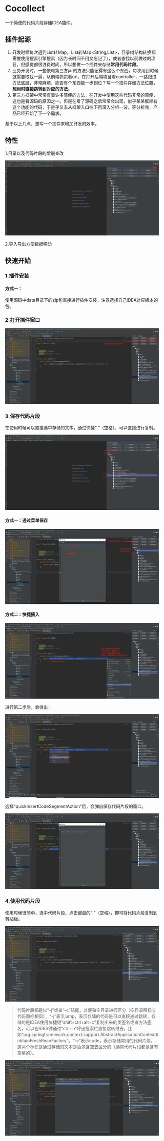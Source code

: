 # Cocollect

一个简便的代码片段存储IDEA插件。

## 插件起源

1. 开发时候每次遇到List转Map，List转Map<String,List<String>>，目录树结构转换都需要使用搜索引擎搜索（因为长时间不用又忘记了），或者查找以前做过的项目，但感觉都很浪费时间，所以想做一个插件来存储**常用代码片段**。
2.  业务开发时，一些依赖第三方jar的方法只能记得有这么个东西，每次用到时候就需要取找一遍，从前端抓包看url，在打开后端项目看controller，一路跟进方法底层，非常麻烦，能否有个东西能一步到位？写一个插件存储方法位置，**想用时直接跳转到对应的方法**。
3.  第三方框架中常常有着许多简便的方法，在开发中使用这些代码非常的简便，这也是看源码的原因之一。但是在看了源码之后常常会出现，似乎某某框架有这个功能的代码，于是乎又去从框架入口往下再深入分析一波，等分析完，产品已经开始了下一个需求。

基于以上几点，想写一个插件来增加开发的效率。



## 特性

1.目录以及代码片段的增删查改

![image-20210609171834749](./data/imgs/image-20210609171834749.png)

2.导入导出方便数据移动



## 快速开始

### 1.插件安装

#### 方式一：

使用源码中data目录下的zip包直接进行插件安装，注意选择自己IDEA对应版本的包。



### 2.打开插件窗口

![image-20210609175757936](./data/imgs/image-20210609175757936.png)



### 3.保存代码片段

在使用时候可以直接选中存储的文本，通过快捷“ ”（空格），可以直接进行复制。

![image-20210609172632699](./data/imgs/image-20210609172632699.png)



#### 方式一：通过菜单保存

![image-20210609180101202](./data/imgs/image-20210609180101202.png)



#### 方式二：快捷插入

![image-20210609175236761](./data/imgs/image-20210609175236761.png)

进行第二步后，会弹出：

![image-20210609175310386](./data/imgs/image-20210609175310386.png)

选择"quickInsertCodeSegmentAction"后，会弹出保存代码片段的窗口。

![image-20210609175355296](./data/imgs/image-20210609175355296.png)



### 4.使用代码片段

使用时候很简单，选中代码片段，点击键盘的“ ”（空格），即可将代码片段复制到剪贴板。

![image-20210610112132481](./data/imgs/image-20210610112132481.png)
    

> 代码片段都是以“-j”或者“-c”结尾，以便和空目录进行区分（空目录图标与代码图标相同），“-j”表示jump，表示存储的代码是可以直接通过跳转，存储的是IDEA使用快捷键"shift+ctrl+alt+c"复制出来的类签名或者方法签名，可以在IDEA钟通过“ctrl+n”呼出搜索栏直接跳转过去，比如“org.springframework.context.support.AbstractApplicationContext#obtainFreshBeanFactory”。“-c”表示code，表示存储常用的代码片段。这两个标识是通过存储的文本是否包含空去区分的（通常代码片段都是含有空格的）。

![image-20210610112451986](./data/imgs/image-20210610112451986.png)

